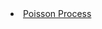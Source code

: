 <li class="masthead__menu-item">
          <a href="https://nbviewer.org/github/JulioCesarMS/StochasticProcesses/blob/main/PoissonProcess/2.-%20ProcesoPoisson_Definici%C3%B3n1_Autocovarianza.ipynb">Poisson Process</a>
</li>

